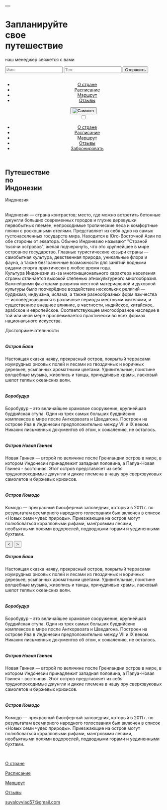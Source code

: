 <!DOCTYPE html>
<html lang="ru">

<head>
    <meta charset="UTF-8">
    <meta name="viewport" content="width=device-width, initial-scale=1.0">
    <link rel="stylesheet" href="css/reset.css">
    <link rel="stylesheet" href="css/normalize.css">
    <link rel="stylesheet" href="css/style.css">
    <script defer src="js/script.js"></script>
    <title>Путешествие по Индонезии</title>
</head>

<body>
    <div class="form-popup" id="myForm">
        <form action="#" class="form-container">
            <div class="container-close">
                <button type="button" class="btn-cancel btn" onclick="closeForm()">
                    <img src="icons/крест.svg" alt="">
                </button>
            </div>
            <h1>Запланируйте <br>
                свое<br>
                путешествие</h1>
            <p>наш менеджер свяжется с вами</p>
            <input type="text" placeholder="Имя:" name="name" required>
            <input type="text" placeholder="Тел:" name="phone" required>
            <button type="submit" class="main-btn btn">Отправить</button>
        </form>
    </div>
    <header class="header">
        <div class="header-container container">
            <img src="icons/logo.svg" alt="" class="header-logo logo">
            <div class="header-nav nav-menu">
                <ul class="nav-menu__list">
                    <li class="nav-menu__list-item"><a href="index.html"><u>О стране</u></a></li>
                    <li class="nav-menu__list-item"><a href="pages/schedule.html">Расписание</a></li>
                    <li class="nav-menu__list-item"><a href="pages/route.html">Маршрут</a></li>
                    <li class="nav-menu__list-item"><a href="pages/reviews.html">Отзывы</a></li>
                </ul>
            </div>
            <button type="button" onclick="openForm()"><img src="icons/airo.svg" alt="Самолет"
                    class="header-icon"></button>
            <div class="burger-menu">
                <input type="checkbox" id="burger-toggle">
                <label for="burger-toggle" class="burger">
                    <span></span> <span></span>
                    <span></span>
                </label>
                <div class="menu">
                    <ul>
                        <li><a href="index.html"><u>О стране</u></a></li>
                        <li><a href="pages/schedule.html">Расписание</a></li>
                        <li><a href="pages/route.html">Маршрут</a></li>
                        <li><a href="pages/reviews.html">Отзывы</a></li>
                        <li><a href="route.html#bron">Забронировать</a></li>
                    </ul>
                </div>
            </div>
        </div>
    </header>
    <main>
        <section class="main-section">
            <div class="main-section__container">
                <h2 class="main-section__text">Путешествие <br>по <br> Индонезии</h2>
                <div class="main-section__strip"></div>
            </div>
        </section>
        <section class="second-section">
            <div class="second-section__container container">
                <div class="second-section__title">
                    <p>Индонезия</p>
                </div>
                <div class="second-section__info">
                    <div class="second-section__info-photo info-photo">
                        <img class="info-photo__one" src="img/second-section/photo1.jpg" alt="">
                        <img class="info-photo__two" src="img/second-section/photo2.jpg" alt="">
                    </div>
                    <div class="second-section__info-text info-text">
                        <div class="info-text__one">Индонезия — страна контрастов; место, где можно встретить бетонные
                            джунгли больших современных городов и глухие деревушки первобытных племён, непроходимые
                            тропические леса и комфортные пляжи с роскошными отелями. Представляет из себя одно из самых
                            густонаселенных государств мира. Находится в Юго-Восточной Азии по обе стороны от экватора.
                            Обычно Индонезию называют "Страной тысячи островов", желая подчеркнуть, что это крупнейшее в
                            мире островное государство. Главные туристические козыри страны — самобытная культура,
                            девственная природа, уникальные флора и фауна, а также безграничные возможности для занятий
                            водными видами спорта практически в любое время года.</div>
                        <div class="info-text__two">Культура Индонезии из-за многонационального характера населения
                            страны
                            отличается высокой степенью этнокультурного многообразия. Важнейшими факторами развития
                            местной
                            материальной и духовной культуры было поочерёдное воздействие нескольких религий — буддизма,
                            индуизма, ислама, а также разнообразных форм язычества — исповедовавшихся в различные
                            периоды
                            местными жителями, и существенное внешнее влияние, в частности, индийское, китайское,
                            арабское и
                            европейское. Соответствующее многообразное наследие в той или иной мере прослеживается
                            практически во всех формах национального искусства.</div>
                    </div>
                </div>
                <div class="second-section__title">
                    <p>Достопримечательности</p>
                </div>
                <div class="slideshow">
                    <div class="slideshow-item item-1">
                        <img src="img/second-section/slider/1.jpg" alt="">
                        <div class="slideshow-item-text">
                            <h5>Остров Бали</h5>
                            <p>Настоящая сказка наяву, прекрасный остров, покрытый террасами изумрудных рисовых полей и
                                лесами из гвоздичных и коричных деревьев, усыпанных ароматными цветами. Удивительные,
                                поистине волшебные музыка, живопись и танцы, причудливые храмы, ласковый шепот теплых
                                океанских волн.</p>
                        </div>
                    </div>
                    <div class="slideshow-item item-2">
                        <img src="img/second-section/slider/2.jpg" alt="">
                        <div class="slideshow-item-text">
                            <h5>Боробудур</h5>
                            <p>Боробудур – это величайшее храмовое сооружение, крупнейшая буддийская ступа. Один из трех
                                самых больших буддийских комплексов в мире после Ангкорвоата и Шведагона. Построен на
                                острове Ява в Индонезии предположительно между VII и IX веком. Никаких письменных
                                документов
                                об этом, к сожалению, не осталось.
                            </p>
                        </div>
                    </div>
                    <div class="slideshow-item item-3">
                        <img src="img/second-section/slider/3.jpg" alt="">
                        <div class="slideshow-item-text">
                            <h5>Остров Новая Гвинея</h5>
                            <p>Новая Гвинея — второй по величине после Гренландии остров в мире, в котором Индонезии
                                принадлежит западная половина, а Папуа-Новая Гвинея - восточная. Этот остров
                                представляет из
                                себя труднопроходимые джунгли и дикие племена в нашу эру сверхзвуковых самолетов и
                                биржевых
                                кризисов.</p>
                        </div>
                    </div>
                    <div class="slideshow-item item-4">
                        <img src="img/second-section/slider/4.jpg" alt="">
                        <div class="slideshow-item-text">
                            <h5>Остров Комодо</h5>
                            <p>Комодо — прекрасный биосферный заповедник, который в 2011 г. по результатам всемирного
                                народного голосования был включен в список «Новых семи чудес природы». Приезжающие на
                                остров
                                могут полюбоваться коралловыми рифами, мангровыми лесами, необъятными полями водорослей,
                                подводными горами и уединенными бухтами.</p>
                        </div>
                    </div>
                    <button class="prev-button" aria-label="Посмотреть предыдущий слайд">&lt;</button>
                    <button class="next-button" aria-label="Посмотреть следующий слайд">&gt;</button>
                </div>
                <div class="photo-slideshow">
                    <div class="photo-slideshow__item">
                        <img src="img/second-section/slider/1.jpg" alt="">
                        <div class="photo-slideshow-text">
                            <h5>Остров Бали</h5>
                            <p>Настоящая сказка наяву, прекрасный остров, покрытый террасами изумрудных рисовых полей и
                                лесами из гвоздичных и коричных деревьев, усыпанных ароматными цветами. Удивительные,
                                поистине волшебные музыка, живопись и танцы, причудливые храмы, ласковый шепот теплых
                                океанских волн.</p>
                        </div>
                    </div>
                    <div class="photo-slideshow__item">
                        <img src="img/second-section/slider/2.jpg" alt="">
                        <div class="photo-slideshow-text">
                            <h5>Боробудур</h5>
                            <p>Боробудур – это величайшее храмовое сооружение, крупнейшая буддийская ступа. Один из трех
                                самых больших буддийских комплексов в мире после Ангкорвоата и Шведагона. Построен на
                                острове Ява в Индонезии предположительно между VII и IX веком. Никаких письменных
                                документов
                                об этом, к сожалению, не осталось.
                            </p>
                        </div>
                    </div>
                    <div class="photo-slideshow__item">
                        <img src="img/second-section/slider/3.jpg" alt="">
                        <div class="photo-slideshow-text">
                            <h5>Остров Новая Гвинея</h5>
                            <p>Новая Гвинея — второй по величине после Гренландии остров в мире, в котором Индонезии
                                принадлежит западная половина, а Папуа-Новая Гвинея - восточная. Этот остров
                                представляет из
                                себя труднопроходимые джунгли и дикие племена в нашу эру сверхзвуковых самолетов и
                                биржевых
                                кризисов.</p>
                        </div>
                    </div>
                    <div class="photo-slideshow__item">
                        <img src="img/second-section/slider/4.jpg" alt="">
                        <div class="photo-slideshow-text">
                            <h5>Остров Комодо</h5>
                            <p>Комодо — прекрасный биосферный заповедник, который в 2011 г. по результатам всемирного
                                народного голосования был включен в список «Новых семи чудес природы». Приезжающие на
                                остров
                                могут полюбоваться коралловыми рифами, мангровыми лесами, необъятными полями водорослей,
                                подводными горами и уединенными бухтами.</p>
                        </div>
                    </div>
                </div>
            </div>
        </section>
    </main>
    <footer class="footer">
        <div class="footer__container container">
            <div class="footer__left-wrapper">
                <div class="footer__wrapper-logo">
                    <img src="icons/logo.svg" alt="">
                </div>
                <div class="footer__wrapper-icons">
                    <img src="icons/social_media/Whatsapp.png" alt="">
                    <img src="icons/social_media/Instagram.png" alt="">
                    <img src="icons/social_media/Telegram.png" alt="">
                    <img src="icons/social_media/Vkontakte.png" alt="">
                </div>
            </div>
            <div class="footer__right-wrapper">
                <p><a href="index.html"><u>О стране</u></a></p>
                <p><a href="pages/schedule.html">Расписание</a></p>
                <p><a href="pages/route.html">Маршрут</a></p>
                <p><a href="pages/reviews.html">Отзывы</a></p>
                <p><a href="">suvalovvlad57@gmail.com</a></p>
            </div>
        </div>
    </footer>
    
</body>

</html>
